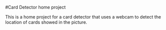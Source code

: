#Card Detector home project

This is a home project for a card detector that uses a webcam to detect the location of cards showed in the picture.

